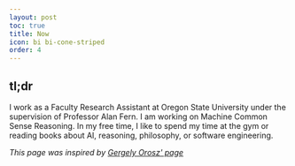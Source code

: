 ```yaml
---
layout: post
toc: true
title: Now
icon: bi bi-cone-striped
order: 4
---
```


## tl;dr

I work as a Faculty Research Assistant at Oregon State University under the supervision of Professor Alan Fern. I am working on Machine Common Sense Reasoning. In my free time, I like
to spend my time at the gym or reading books about AI, reasoning, philosophy, or software engineering.

*This page was inspired by [Gergely Orosz' page](https://blog.pragmaticengineer.com/scoop/)*
